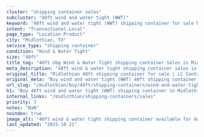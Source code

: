 ```yaml
---
cluster: "shipping container sales"
subcluster: "40ft wind and water tight (WWT)"
keyword: "40ft wind and water tight (WWT) shipping container for sale Midlothian, TX"
intent: "Transactional-Local"
page_type: "Location-Product"
city: "Midlothian, TX"
service_type: "shipping container"
condition: "Wind & Water Tight"
size: "40ft"
title_tag: "40ft Ubg Wind & Water Tight shipping container Sales in Midlothian | LC Container"
meta_description: "40ft wind & water tight shipping container sales in Midlothian. Fast delivery, competitive pricing. Serving shipping containers area. Quote ID: VQR. Call (214) 524-4168 for your free quote today."
original_title: "Midlothian 40ft shipping container for sale | LC Container"
original_meta: "Buy wind and water tight (WWT) 40ft shipping container sale with local delivery in Midlothian, TX. LC Container — local Since 2003. Request a fast quote today."
url_slug: "/midlothian/buy/40ft/shipping-containers/wind-and-water-tight-wwt"
h1: "Buy 40ft wind and water tight (WWT) shipping container in Midlothian"
internal_links: "/midlothian/shipping-containers/sales"
priority: 3
notes: "NaN"
noindex: true
image_alt: "40ft wind & water tight shipping container available for delivery in Midlothian"
last_updated: "2025-10-21"
---
```


<!-- TODO: Add unique city/inventory copy, images, and internal links here. -->
